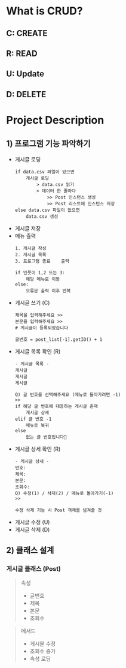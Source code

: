 # What is CRUD?
## C: CREATE
## R: READ
## U: Update
## D: DELETE

# Project Description
## 1) 프로그램 기능 파악하기
- 게시글 로딩
    ~~~
    if data.csv 파일이 있으면
        게시글 로딩
            > data.csv 읽기
            > 데이터 한 줄마다
                >> Post 인스턴스 생성
                >> Post 리스트에 인스턴스 저장
    else data.csv 파일이 없으면
        data.csv 생성
    ~~~
- 게시글 저장
- 메뉴 츌력
    ~~~
    1. 게시글 작성
    2. 게시글 목록
    3. 프로그램 종료    출력

    if 인풋이 1,2 또는 3:
        해당 메뉴로 이동
    else:
        오류문 출력 이후 반복
    ~~~
- 게시글 쓰기 (C)
    ~~~
    제목을 입력해주세요 >>
    본문을 입력해주세요 >>
    # 게시글이 등록되었습니다

    글번호 = post_list[-1].getID() + 1
    ~~~
- 게시글 목록 확인 (R)
    ~~~
    - 게시글 목록 -
    게시글
    게시글
    게시글

    Q) 글 번호를 선택해주세요 (메뉴로 돌아가려면 -1)
    >> 
    if 해당 글 번호에 대응하는 게시글 존재
        게시글 상세
    elif 글 번호 -1
        메뉴로 복귀
    else
        없는 글 번호입니다
    ~~~
- 게시글 상세 확인 (R)
    ~~~
    - 게시글 상세 -
    번호:
    제목:
    본문:
    조회수:
    Q) 수정(1) / 삭제(2) / 메뉴로 돌아가기(-1)
    >>
    
    수정 삭제 기능 시 Post 객체를 넘겨줄 것
    ~~~
- 게시글 수정 (U)
- 게시글 삭제 (D)

## 2) 클래스 설계
### 게시글 클래스 (Post)
> 속성
> - 글번호
> - 제목
> - 본문
> - 조회수

> 메서드
> - 게시물 수정
> - 조회수 증가
> - 속성 로딩
